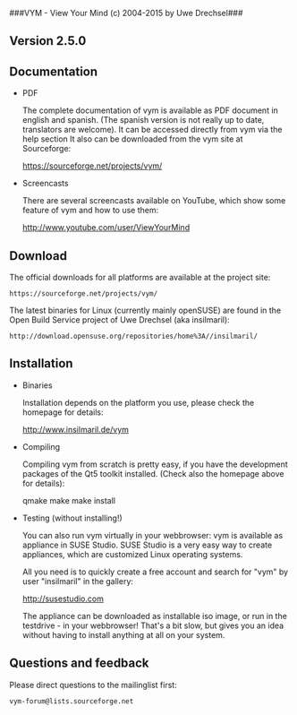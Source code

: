 ###VYM - View Your Mind (c) 2004-2015 by Uwe Drechsel###

## Version 2.5.0 ##


Documentation
-------------

* PDF

    The complete documentation of vym is available as PDF document in
    english and spanish. (The spanish version is not really up to date,
    translators are welcome). It can be accessed directly from vym via
    the help section It also can be downloaded from the vym site at
    Sourceforge:

	https://sourceforge.net/projects/vym/

* Screencasts

    There are several screencasts available on YouTube, which show some
    feature of vym and how to use them:

	http://www.youtube.com/user/ViewYourMind


Download
--------

The official downloads for all platforms are available at the project
site:

	https://sourceforge.net/projects/vym/

The latest binaries for Linux (currently mainly openSUSE) are found in the
Open Build Service project of Uwe Drechsel (aka insilmaril):

    http://download.opensuse.org/repositories/home%3A//insilmaril/



Installation
------------

* Binaries

    Installation depends on the platform you use, please check the
    homepage for details:

	http://www.insilmaril.de/vym

* Compiling

    Compiling vym from scratch is pretty easy, if you have the
    development packages of the Qt5 toolkit installed. (Check also the
    homepage above for details):

    qmake
    make
    make install

* Testing (without installing!)

    You can also run vym virtually in your webbrowser: vym is available
    as appliance in SUSE Studio. SUSE Studio is a very easy way to
    create appliances, which are customized Linux operating systems.

    All you need is to quickly create a free account and search for
    "vym" by user "insilmaril" in the gallery:

	http://susestudio.com

    The appliance can be downloaded as installable iso image, or run in
    the testdrive - in your webbrowser! That's a bit slow, but gives you
    an idea without having to install anything at all on your system.


Questions and feedback
----------------------

Please direct questions to the mailinglist first: 

    vym-forum@lists.sourceforge.net



